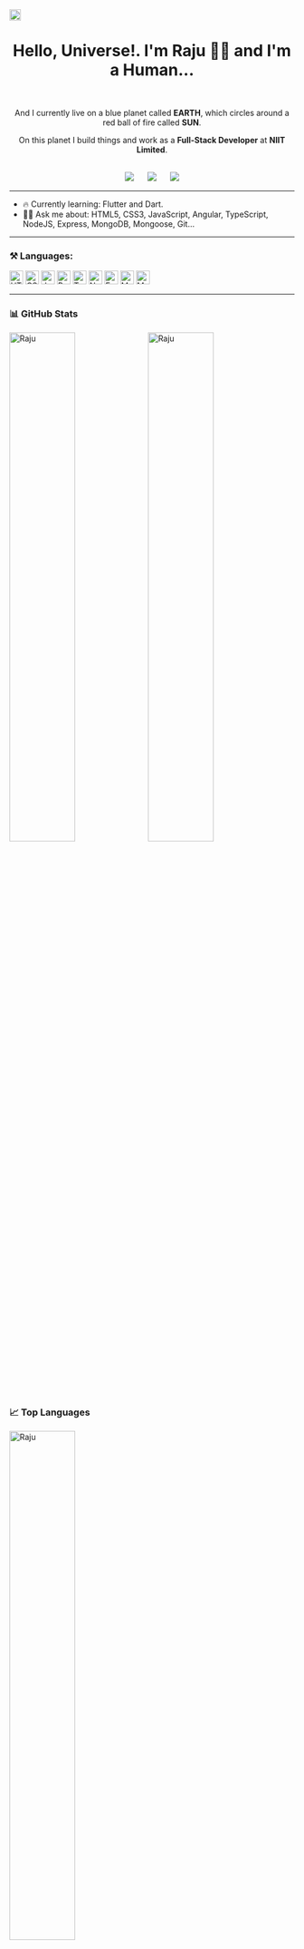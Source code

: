 <div align="right">
  <img align="left" src="https://komarev.com/ghpvc/?username=raju&label=Visitors&color=0e75b6&style=flat" alt="raju" height="20" />
<!--   <small> Now Playing 🎶 🎶 on </small>&nbsp;&nbsp; -->
<!--   <a href="https://open.spotify.com/playlist/2E2Tkd60GZLEMkd1XN4Dpz?si=b4c4dedb5c1b40b4" target="_blank"> -->
<!--     <img src="https://img.shields.io/badge/Spotify-231ED760.svg?&style=for-the-badge&logo=spotify&logoColor=white" height="20" /> -->
<!--     <img src="https://img.shields.io/static/v1?message=OFF&logo=spotify&labelColor=231ED760 &color=231ED760&logoColor=white&label=SPOTIFY" height="20" /> -->
<!--   </a> -->
<!--   <img src="https://img.shields.io/badge/-Playing-231ED760" alt="raju" height="20" /> -->
<!--   <img src="https://img.shields.io/badge/-OFF-DD0031" alt="raju" height="20" /> -->
</div>

<br />

<div align='center'>
  <div>
    <h1> Hello, Universe!. I'm Raju 🧑‍💻 and I'm a Human... </h1>
    <br />
    <p>And I currently live on a blue planet called <b>EARTH</b>, which circles around a red ball of fire called <b>SUN</b>.</p>
    <p>On this planet I build things and work as a <b>Full-Stack Developer</b> at <b>NIIT Limited</b>.</p>
  </div>
  <br />
  <div>
    <a href="https://twitter.com/"><img src="https://img.shields.io/badge/TWITTER-1DA1F2.svg?&style=for-the-badge&logo=twitter&logoColor=white" /></a>
    &nbsp;&nbsp;&nbsp;&nbsp;
    <a href="https://www.linkedin.com/in/imrajudhami/"><img src="https://img.shields.io/badge/LINKEDIN-0077B5.svg?&style=for-the-badge&logo=linkedin&logoColor=white" /></a>
    &nbsp;&nbsp;&nbsp;&nbsp;
    <a href="mailto:imrajudhami@gmail.com"><img src="https://img.shields.io/badge/GMAIL-D14836.svg?&style=for-the-badge&logo=gmail&logoColor=white" /></a>
  </div>
</div>

<hr>

- 🔥 Currently learning: Flutter and Dart.
- 🙇🏻 Ask me about: HTML5, CSS3, JavaScript, Angular, TypeScript, NodeJS, Express, MongoDB, Mongoose, Git...

<hr>

### ⚒️ Languages:
<p>
  <img alt="HTML5" src="https://img.shields.io/badge/HTML-E34F26.svg?logo=html5&logoColor=white" height=24 width=auto/>
  <img alt="CSS3" src="https://img.shields.io/badge/CSS-1572B6.svg?logo=css3&logoColor=white" height=24 width=auto/>
  <img alt="JavaScript" src="https://img.shields.io/badge/JavaScript-EDD718.svg?logo=javascript&logoColor=black" height=24 width=auto/>
  <img alt="React" src="https://img.shields.io/badge/React-20232A.svg?logo=react&logoColor=61DAFB" height=24 width=auto/>
<!--   <img alt="Angular" src="https://img.shields.io/badge/Angular-DD0031.svg?logo=angular&logoColor=white" height=24 /> -->
  <img alt="Typescript" src="https://img.shields.io/badge/TypeScript-007ACC.svg?logo=typescript&logoColor=white" height=24 width=auto/>
  <img alt="NodeJS" src="https://img.shields.io/badge/NodeJS-43853D.svg?logo=Node.js&logoColor=white" height=24 width=auto/>
  <img alt="ExpressJS" src="https://img.shields.io/badge/Express-20232A.svg?logo=Node.js&logoColor=whitee" height=24 width=auto/>
  <img alt="MongoDB" src="https://img.shields.io/badge/MongoDB-13AA52.svg?logo=mongodb&logoColor=white" height=24 width=auto/>
  <img alt="MongooseJS" src="https://img.shields.io/badge/Mongoose-880000.svg?logo=Node.js&logoColor=white" height=24 width=auto/>
</p>

<hr />
<!-- ### Open Source Projects
[![SunbirdEd Portal](https://github-readme-stats.vercel.app/api/pin/?username=raju&repo=SunbirdEd-portal)](https://github.com/Sunbird-Ed/SunbirdEd-portal)
[![SunbirdEd Content Player](https://github-readme-stats.vercel.app/api/pin/?username=raju&repo=sunbird-content-player)](https://github.com/Raju/sunbird-content-player)
[![Sunbird Content Plugins](https://github-readme-stats.vercel.app/api/pin/?username=raju&repo=sunbird-content-plugins)](https://github.com/project-sunbird/sunbird-content-plugins)
[![Analytics UI](https://github-readme-stats.vercel.app/api/pin/?username=raju&repo=analytics-ui-srl)](https://github.com/Raju/analytics-ui-srl)
[![Analytics UI](https://github-readme-stats.vercel.app/api/pin/?username=raju&repo=cert-verify-service)](https://github.com/Raju/cert-verify-service) -->
<!-- 
### 🔊 Playing on Spotify...
[![Spotify](https://novatorem-five-pearl.vercel.app/api/spotify)](https://open.spotify.com/user/ttfhfxss24s3y356dqg7ckliy) -->

### 📊 GitHub Stats

<img src="https://github-readme-stats.vercel.app/api?username=raju&include_all_commits=true&count_private=true&show_icons=true&theme=dark&icon_color=ffffff&text_color=b0b0b0" align="left" alt="Raju" width="48%" />
<img src="https://github-readme-streak-stats.herokuapp.com?user=Raju&theme=dark&date_format=j%20M%5B%20Y%5D&stroke=B0B0B0&sideNums=B0B0B0&sideLabels=B0B0B0" alt="Raju" width="48%" />

### 📈 Top Languages
<img src="https://github-readme-stats.vercel.app/api/top-langs/?username=raju&count_private=true&show_icons=true&theme=white&layout=compact" align="left" alt="Raju" width="48%" />

<!-- ### 📈 Stack Overflow Stats
<img src="https://stackoverflow.com/users/flair/14276573.png" width="208" height="58"></a>
<img src="https://github-readme-stackoverflow.vercel.app/?userID=14276573&layout=compact" /> -->

<!-- <div align="right">
  <a href="https://open.spotify.com/playlist/2E2Tkd60GZLEMkd1XN4Dpz?si=b4c4dedb5c1b40b4">
    <img src="https://img.shields.io/badge/spotify-%231ED760.svg?&style=for-the-badge&logo=spotify&logoColor=white" />
  </a>
</div> -->
